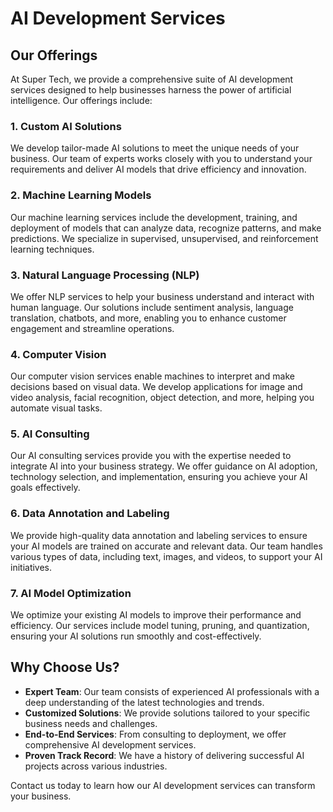 # AI Development Services

## Our Offerings

At Super Tech, we provide a comprehensive suite of AI development services designed to help businesses harness the power of artificial intelligence. Our offerings include:

### 1. Custom AI Solutions

We develop tailor-made AI solutions to meet the unique needs of your business. Our team of experts works closely with you to understand your requirements and deliver AI models that drive efficiency and innovation.

### 2. Machine Learning Models

Our machine learning services include the development, training, and deployment of models that can analyze data, recognize patterns, and make predictions. We specialize in supervised, unsupervised, and reinforcement learning techniques.

### 3. Natural Language Processing (NLP)

We offer NLP services to help your business understand and interact with human language. Our solutions include sentiment analysis, language translation, chatbots, and more, enabling you to enhance customer engagement and streamline operations.

### 4. Computer Vision

Our computer vision services enable machines to interpret and make decisions based on visual data. We develop applications for image and video analysis, facial recognition, object detection, and more, helping you automate visual tasks.

### 5. AI Consulting

Our AI consulting services provide you with the expertise needed to integrate AI into your business strategy. We offer guidance on AI adoption, technology selection, and implementation, ensuring you achieve your AI goals effectively.

### 6. Data Annotation and Labeling

We provide high-quality data annotation and labeling services to ensure your AI models are trained on accurate and relevant data. Our team handles various types of data, including text, images, and videos, to support your AI initiatives.

### 7. AI Model Optimization

We optimize your existing AI models to improve their performance and efficiency. Our services include model tuning, pruning, and quantization, ensuring your AI solutions run smoothly and cost-effectively.

## Why Choose Us?

- **Expert Team**: Our team consists of experienced AI professionals with a deep understanding of the latest technologies and trends.
- **Customized Solutions**: We provide solutions tailored to your specific business needs and challenges.
- **End-to-End Services**: From consulting to deployment, we offer comprehensive AI development services.
- **Proven Track Record**: We have a history of delivering successful AI projects across various industries.

Contact us today to learn how our AI development services can transform your business.
